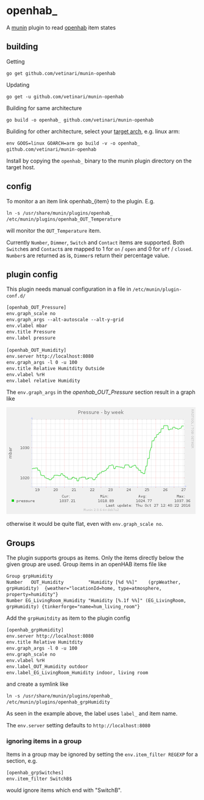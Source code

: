 # openhab\_

A [munin](http://http://munin-monitoring.org/) plugin to read
[openhab](http://www.openhab.org/) item states

## building

Getting

    go get github.com/vetinari/munin-openhab

Updating

    go get -u github.com/vetinari/munin-openhab

Building for same architecture

    go build -o openhab_ github.com/vetinari/munin-openhab

Building for other architecture, select your
[target arch](http://dave.cheney.net/2015/08/22/cross-compilation-with-go-1-5),
e.g. linux arm:

    env GOOS=linux GOARCH=arm go build -v -o openhab_ github.com/vetinari/munin-openhab

Install by copying the `openhab_` binary to the munin plugin directory on
the target host.

## config

To monitor a an item link openhab\_{item} to the plugin. E.g.

    ln -s /usr/share/munin/plugins/openhab_ /etc/munin/plugins/openhab_OUT_Temperature

will monitor the `OUT_Temperature` item.

Currently `Number`, `Dimmer`, `Switch` and `Contact` items are supported. Both `Switch`es and 
`Contact`s are mapped to 1 for `on` / `open` and 0 for `off` / `closed`. `Number`s are returned
as is, `Dimmer`s return their percentage value.


## plugin config
This plugin needs manual configuration in a file in `/etc/munin/plugin-conf.d/`

```
[openhab_OUT_Pressure]
env.graph_scale no
env.graph_args --alt-autoscale --alt-y-grid
env.vlabel mbar
env.title Pressure
env.label pressure

[openhab_OUT_Humidity]
env.server http://localhost:8080
env.graph_args -l 0 -u 100
env.title Relative Humitdity Outside
env.vlabel %rH
env.label relative Humidity
```

The `env.graph_args` in the *openhab\_OUT\_Pressure* section result in a graph
like

![pressure graph](./openhab_OUT_Pressure-week.png)

otherwise it would be quite flat, even with `env.graph_scale no`.

## Groups
The plugin supports groups as items. Only the items directly below the
given group are used. Group items in an openHAB items file like
```
Group grpHumidity
Number   OUT_Humidity         "Humidity [%d %%]"    (grpWeather, grpHumidity)  {weather="locationId=home, type=atmosphere, property=humidity"}
Number EG_LivingRoom_Humidity "Humidity [%.1f %%]" (EG_LivingRoom, grpHumidity) {tinkerforge="name=hum_living_room"}
```
Add the `grpHumitdity` as item to the plugin config
```
[openhab_grpHumidity]
env.server http://localhost:8080
env.title Relative Humitdity
env.graph_args -l 0 -u 100
env.graph_scale no
env.vlabel %rH
env.label_OUT_Humidity outdoor
env.label_EG_LivingRoom_Humidity indoor, living room
```
and create a symlink like

    ln -s /usr/share/munin/plugins/openhab_ /etc/munin/plugins/openhab_grpHumidity

As seen in the example above, the label uses `label_` and item name.

The `env.server` setting defaults to `http://localhost:8080`

### ignoring items in a group
Items in a group may be ignored by setting the `env.item_filter REGEXP` for
a section, e.g.
```
[openhab_grpSwitches]
env.item_filter SwitchB$
```
would ignore items which end with "SwitchB".
